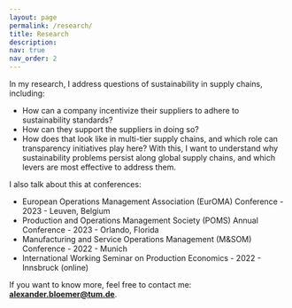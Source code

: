 ```yaml
---
layout: page
permalink: /research/
title: Research
description: 
nav: true
nav_order: 2
---
```


In my research, I address questions of sustainability in supply chains, including:
- How can a company incentivize their suppliers to adhere to sustainability standards?
- How can they support the suppliers in doing so?
- How does that look like in multi-tier supply chains, and which role can transparency initiatives play here?
With this, I want to understand why sustainability problems persist along global supply chains, and which levers are most effective to address them.

I also talk about this at conferences:
- European Operations Management Association (EurOMA) Conference - 2023 - Leuven, Belgium
- Production and Operations Management Society (POMS) Annual Conference - 2023 - Orlando, Florida
- Manufacturing and Service Operations Management (M&SOM) Conference - 2022 - Munich
- International Working Seminar on Production Economics - 2022 - Innsbruck (online)

If you want to know more, feel free to contact me: **[alexander.bloemer@tum.de](mailto:alexander.bloemer@tum.de)**.